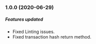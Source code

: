 ### 1.0.0 (2020-06-29)

##### Features updated

* Fixed Linting issues.
* Fixed transaction hash return method.
